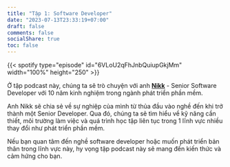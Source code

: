 ```yaml
---
title: "Tập 1: Software Developer"
date: "2023-07-13T23:33:19+07:00"
draft: false
comments: false
socialShare: true
toc: false
---
```


{{< spotify type="episode" id="6VLoU2qFhJnbQuiupGkjMm" width="100%" height="250" >}}

Ở tập podcast này, chúng ta sẽ trò chuyện với anh [__Nikk__](https://nikkdev.com/) - Senior Software Developer với 10 năm kinh nghiệm trong ngành phát triển phần mềm.<br>
<!--more-->

Anh Nikk sẽ chia sẻ về sự nghiệp của mình từ thủa đầu vào nghề đến khi trở thành một Senior Developer. Qua đó, chúng ta sẽ tìm hiểu về kỹ năng cần thiết, môi trường làm việc và quá trình học tập liên tục trong 1 lĩnh vực nhiều thay đổi như phát triển phần mềm.<br>

Nếu bạn quan tâm đến nghề software developer hoặc muốn phát triển bản thân trong lĩnh vực này, hy vọng tập podcast này sẽ mang đến kiến thức và cảm hứng cho bạn.

